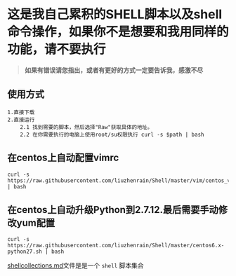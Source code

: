 # 这是我自己累积的SHELL脚本以及shell命令操作，如果你不是想要和我用同样的功能，请不要执行

>**如果有错误请您指出，或者有更好的方式一定要告诉我，感激不尽**

## 使用方式

    1.直接下载
    2.直接运行
        2.1 找到需要的脚本，然后选择"Raw"获取具体的地址。
        2.2 在你需要执行的电脑上使用root/su权限执行 curl -s $path | bash

## 在centos上自动配置vimrc

    curl -s https://raw.githubusercontent.com/liuzhenrain/Shell/master/vim/centos_vim_auto.sh | bash

## 在centos上自动升级Python到2.7.12.最后需要手动修改yum配置

    curl -s https://raw.githubusercontent.com/liuzhenrain/Shell/master/centos6.x-python27.sh | bash

[shellcollections.md](./shellcollections.md)文件是是一个 `shell` 脚本集合

